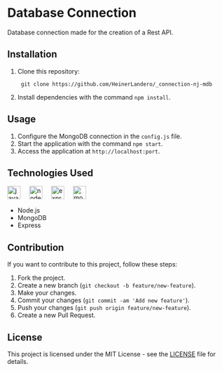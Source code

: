 # Database Connection 


Database connection made for the creation of a Rest API.

## Installation

1. Clone this repository:
   
   ```
    git clone https://github.com/HeinerLandero/_connection-nj-mdb
   ```
2. Install dependencies with the command `npm install`.

## Usage

1. Configure the MongoDB connection in the `config.js` file.
2. Start the application with the command `npm start`.
3. Access the application at `http://localhost:port`.

## Technologies Used

<div align="left">
  <img src="https://cdn.jsdelivr.net/gh/devicons/devicon/icons/javascript/javascript-original.svg" height="30" alt="javascript logo"  />
  <img width="12" />
  <img src="https://cdn.jsdelivr.net/gh/devicons/devicon/icons/nodejs/nodejs-original.svg" height="30" alt="nodejs logo"  />
  <img width="12" />
  <img src="https://cdn.jsdelivr.net/gh/devicons/devicon/icons/express/express-original.svg" height="30" alt="express logo"  />
  <img width="12" />
  <img src="https://cdn.jsdelivr.net/gh/devicons/devicon/icons/mongodb/mongodb-original.svg" height="30" alt="mongodb logo"  />
</div>


- Node.js
- MongoDB
- Express

## Contribution

If you want to contribute to this project, follow these steps:

1. Fork the project.
2. Create a new branch (`git checkout -b feature/new-feature`).
3. Make your changes.
4. Commit your changes (`git commit -am 'Add new feature'`).
5. Push your changes (`git push origin feature/new-feature`).
6. Create a new Pull Request.

## License

This project is licensed under the MIT License - see the [LICENSE](LICENSE) file for details.
